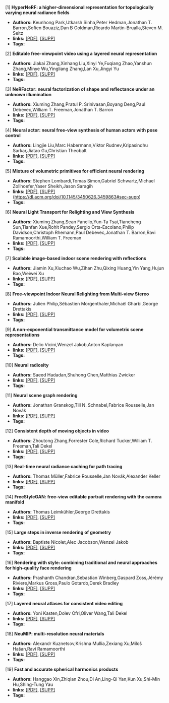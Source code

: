 [1] **HyperNeRF: a higher-dimensional representation for topologically varying neural radiance fields**  
  - **Authors:** Keunhong Park,Utkarsh Sinha,Peter Hedman,Jonathan T. Barron,Sofien Bouaziz,Dan B Goldman,Ricardo Martin-Brualla,Steven M. Seitz
  - **links:** [[PDF]](https://dl.acm.org/doi/pdf/10.1145/3478513.3480487), [[SUPP]](https://dl.acm.org/doi/10.1145/3478513.3480487#sec-supp)
  - **Tags:**

[2] **Editable free-viewpoint video using a layered neural representation**  
  - **Authors:** Jiakai Zhang,Xinhang Liu,Xinyi Ye,Fuqiang Zhao,Yanshun Zhang,Minye Wu,Yingliang Zhang,Lan Xu,Jingyi Yu
  - **links:** [[PDF]](https://dl.acm.org/doi/pdf/10.1145/3450626.3459756), [[SUPP]](https://dl.acm.org/doi/10.1145/3450626.3459756#sec-supp)
  - **Tags:**

[3] **NeRFactor: neural factorization of shape and reflectance under an unknown illumination**  
  - **Authors:** Xiuming Zhang,Pratul P. Srinivasan,Boyang Deng,Paul Debevec,William T. Freeman,Jonathan T. Barron
  - **links:** [[PDF]](https://dl.acm.org/doi/pdf/10.1145/3478513.3480496), [[SUPP]](https://dl.acm.org/doi/10.1145/3478513.3480496#sec-supp)
  - **Tags:**

[4] **Neural actor: neural free-view synthesis of human actors with pose control**  
  - **Authors:** Lingjie Liu,Marc Habermann,Viktor Rudnev,Kripasindhu Sarkar,Jiatao Gu,Christian Theobalt
  - **links:** [[PDF]](https://dl.acm.org/doi/pdf/10.1145/3478513.3480528), [[SUPP]](https://dl.acm.org/doi/10.1145/3478513.3480528#sec-supp)
  - **Tags:**

[5] **Mixture of volumetric primitives for efficient neural rendering**  
  - **Authors:** Stephen Lombardi,Tomas Simon,Gabriel Schwartz,Michael Zollhoefer,Yaser Sheikh,Jason Saragih
  - **links:** [[PDF]](https://dl.acm.org/doi/pdf/10.1145/3450626.3459863), [[SUPP]](https://dl.acm.org/doi/10.1145/3450626.3459863#sec-supp)(https://dl.acm.org/doi/10.1145/3450626.3459863#sec-supp)
  - **Tags:**

[6] **Neural Light Transport for Relighting and View Synthesis**  
  - **Authors:** Xiuming Zhang,Sean Fanello,Yun-Ta Tsai,Tiancheng Sun,Tianfan Xue,Rohit Pandey,Sergio Orts-Escolano,Philip Davidson,Christoph Rhemann,Paul Debevec,Jonathan T. Barron,Ravi Ramamoorthi,William T. Freeman
  - **links:** [[PDF]](https://dl.acm.org/doi/pdf/10.1145/3446328), [[SUPP]](https://dl.acm.org/doi/10.1145/3446328#sec-supp)
  - **Tags:**

[7] **Scalable image-based indoor scene rendering with reflections**  
  - **Authors:** Jiamin Xu,Xiuchao Wu,Zihan Zhu,Qixing Huang,Yin Yang,Hujun Bao,Weiwei Xu
  - **links:** [[PDF]](https://yangzzzy.github.io/PDF/reflectiveIBR21.pdf), [[SUPP]](https://dl.acm.org/doi/10.1145/3450626.3459849#sec-supp)
  - **Tags:**

[8] **Free-viewpoint Indoor Neural Relighting from Multi-view Stereo**  
  - **Authors:** Julien Philip,Sébastien Morgenthaler,Michaël Gharbi,George Drettakis
  - **links:** [[PDF]](https://arxiv.org/ftp/arxiv/papers/2106/2106.13299.pdf), [[SUPP]]()
  - **Tags:**

[9] **A non-exponential transmittance model for volumetric scene representations**  
  - **Authors:** Delio Vicini,Wenzel Jakob,Anton Kaplanyan
  - **links:** [[PDF]](https://dl.acm.org/doi/pdf/10.1145/3450626.3459815), [[SUPP]](https://dl.acm.org/doi/10.1145/3450626.3459815#sec-supp)
  - **Tags:**

[10] **Neural radiosity**  
  - **Authors:** Saeed Hadadan,Shuhong Chen,Matthias Zwicker
  - **links:** [[PDF]](https://dl.acm.org/doi/pdf/10.1145/3478513.3480569), [[SUPP]](https://dl.acm.org/doi/10.1145/3478513.3480569#sec-supp)
  - **Tags:**

[11] **Neural scene graph rendering**  
  - **Authors:** Jonathan Granskog,Till N. Schnabel,Fabrice Rousselle,Jan Novák
  - **links:** [[PDF]](https://arxiv.org/pdf/2011.10379.pdf), [[SUPP]](https://dl.acm.org/doi/10.1145/3450626.3459848#sec-supp)
  - **Tags:**

[12] **Consistent depth of moving objects in video**  
  - **Authors:** Zhoutong Zhang,Forrester Cole,Richard Tucker,William T. Freeman,Tali Dekel
  - **links:** [[PDF]](https://dl.acm.org/doi/pdf/10.1145/3450626.3459871), [[SUPP]](https://dl.acm.org/doi/10.1145/3450626.3459871#sec-supp)
  - **Tags:**

[13] **Real-time neural radiance caching for path tracing**  
  - **Authors:** Thomas Müller,Fabrice Rousselle,Jan Novák,Alexander Keller
  - **links:** [[PDF]](https://d1qx31qr3h6wln.cloudfront.net/publications/mueller21realtime.pdf), [[SUPP]](https://dl.acm.org/doi/10.1145/3450626.3459812#sec-supp)
  - **Tags:**

[14] **FreeStyleGAN: free-view editable portrait rendering with the camera manifold**  
  - **Authors:** Thomas Leimkühler,George Drettakis
  - **links:** [[PDF]](https://arxiv.org/pdf/2109.09378.pdf), [[SUPP]](https://dl.acm.org/doi/10.1145/3478513.3480538#sec-supp)
  - **Tags:**

[15] **Large steps in inverse rendering of geometry**  
  - **Authors:** Baptiste Nicolet,Alec Jacobson,Wenzel Jakob
  - **links:** [[PDF]](https://rgl.s3.eu-central-1.amazonaws.com/media/papers/Nicolet2021Large.pdf), [[SUPP]](https://dl.acm.org/doi/10.1145/3478513.3480501#sec-supp)
  - **Tags:**

[16] **Rendering with style: combining traditional and neural approaches for high-quality face rendering**  
  - **Authors:** Prashanth Chandran,Sebastian Winberg,Gaspard Zoss,Jérémy Riviere,Markus Gross,Paulo Gotardo,Derek Bradley
  - **links:** [[PDF]](https://studios.disneyresearch.com/app/uploads/2021/11/RenderingWithStyle.pdf), [[SUPP]]()
  - **Tags:**

[17] **Layered neural atlases for consistent video editing**  
  - **Authors:** Yoni Kasten,Dolev Ofri,Oliver Wang,Tali Dekel
  - **links:** [[PDF]](https://arxiv.org/pdf/2109.11418.pdf), [[SUPP]](https://dl.acm.org/doi/10.1145/3478513.3480546#sec-supp)
  - **Tags:**

[18] **NeuMIP: multi-resolution neural materials**  
  - **Authors:** Alexandr Kuznetsov,Krishna Mullia,Zexiang Xu,Miloš Hašan,Ravi Ramamoorthi
  - **links:** [[PDF]](https://dl.acm.org/doi/pdf/10.1145/3450626.3459795), [[SUPP]](https://dl.acm.org/doi/10.1145/3450626.3459795#sec-supp)
  - **Tags:**

[19] **Fast and accurate spherical harmonics products**  
  - **Authors:** Hanggao Xin,Zhiqian Zhou,Di An,Ling-Qi Yan,Kun Xu,Shi-Min Hu,Shing-Tung Yau
  - **links:** [[PDF]](https://sites.cs.ucsb.edu/~lingqi/publications/paper_shmultprod.pdf), [[SUPP]](https://dl.acm.org/doi/10.1145/3478513.3480563#sec-supp)
  - **Tags:**
